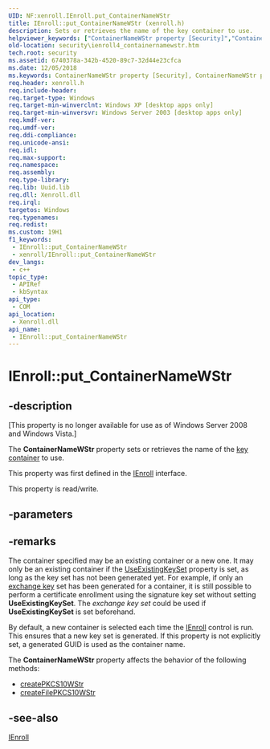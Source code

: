 ```yaml
---
UID: NF:xenroll.IEnroll.put_ContainerNameWStr
title: IEnroll::put_ContainerNameWStr (xenroll.h)
description: Sets or retrieves the name of the key container to use.
helpviewer_keywords: ["ContainerNameWStr property [Security]","ContainerNameWStr property [Security]","IEnroll interface","IEnroll interface [Security]","ContainerNameWStr property","IEnroll.ContainerNameWStr","IEnroll.put_ContainerNameWStr","IEnroll::ContainerNameWStr","IEnroll::get_ContainerNameWStr","IEnroll::put_ContainerNameWStr","put_ContainerNameWStr","security.ienroll4_containernamewstr","xenroll/IEnroll::ContainerNameWStr","xenroll/IEnroll::get_ContainerNameWStr","xenroll/IEnroll::put_ContainerNameWStr"]
old-location: security\ienroll4_containernamewstr.htm
tech.root: security
ms.assetid: 6740378a-342b-4520-89c7-32d44e23cfca
ms.date: 12/05/2018
ms.keywords: ContainerNameWStr property [Security], ContainerNameWStr property [Security],IEnroll interface, IEnroll interface [Security],ContainerNameWStr property, IEnroll.ContainerNameWStr, IEnroll.put_ContainerNameWStr, IEnroll::ContainerNameWStr, IEnroll::get_ContainerNameWStr, IEnroll::put_ContainerNameWStr, put_ContainerNameWStr, security.ienroll4_containernamewstr, xenroll/IEnroll::ContainerNameWStr, xenroll/IEnroll::get_ContainerNameWStr, xenroll/IEnroll::put_ContainerNameWStr
req.header: xenroll.h
req.include-header: 
req.target-type: Windows
req.target-min-winverclnt: Windows XP [desktop apps only]
req.target-min-winversvr: Windows Server 2003 [desktop apps only]
req.kmdf-ver: 
req.umdf-ver: 
req.ddi-compliance: 
req.unicode-ansi: 
req.idl: 
req.max-support: 
req.namespace: 
req.assembly: 
req.type-library: 
req.lib: Uuid.lib
req.dll: Xenroll.dll
req.irql: 
targetos: Windows
req.typenames: 
req.redist: 
ms.custom: 19H1
f1_keywords:
 - IEnroll::put_ContainerNameWStr
 - xenroll/IEnroll::put_ContainerNameWStr
dev_langs:
 - c++
topic_type:
 - APIRef
 - kbSyntax
api_type:
 - COM
api_location:
 - Xenroll.dll
api_name:
 - IEnroll::put_ContainerNameWStr
---
```


# IEnroll::put_ContainerNameWStr


## -description

<p class="CCE_Message">[This property is no longer available for use as of Windows Server 2008 and Windows Vista.]

The <b>ContainerNameWStr</b> property sets or retrieves the  name of the <a href="/windows/desktop/SecGloss/k-gly">key container</a> to use.

This property was first defined in the <a href="/windows/desktop/api/xenroll/nn-xenroll-ienroll">IEnroll</a> interface.

This property is read/write.

## -parameters

## -remarks

The container specified may be an existing container or a new one. It may only be an existing container if the 
<a href="/windows/desktop/api/xenroll/nf-xenroll-ienroll-get_useexistingkeyset">UseExistingKeySet</a> property is set, as long as the key set has not been generated yet. For example, if only an <a href="/windows/desktop/SecGloss/e-gly">exchange key</a> set has been generated for a container, it is still possible to perform a certificate enrollment using the signature key set without setting <b>UseExistingKeySet</b>. The <i>exchange key set</i> could be used if <b>UseExistingKeySet</b> is set beforehand.

By default, a new container is selected each time the <a href="/windows/desktop/api/xenroll/nn-xenroll-ienroll">IEnroll</a> control is run. This ensures that a new key set is generated. If this property is not explicitly set, a generated GUID is used as the container name.


The <b>ContainerNameWStr</b> property affects the behavior of the following methods:

<ul>
<li>
<a href="/windows/desktop/api/xenroll/nf-xenroll-ienroll-createpkcs10wstr">createPKCS10WStr</a>
</li>
<li>
<a href="/windows/desktop/api/xenroll/nf-xenroll-ienroll-createfilepkcs10wstr">createFilePKCS10WStr</a>
</li>
</ul>

## -see-also

<a href="/windows/desktop/api/xenroll/nn-xenroll-ienroll4">IEnroll</a>

